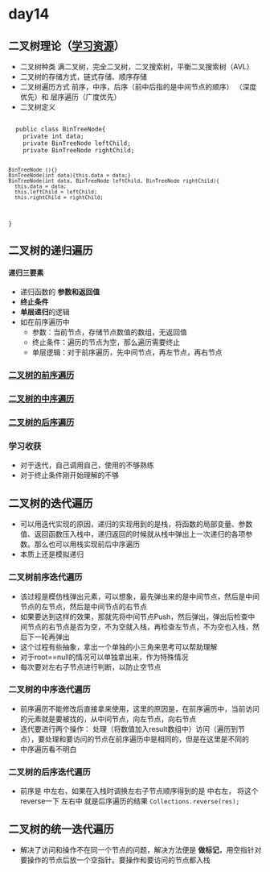 # day14
## 二叉树理论（[学习资源]([https://programmercarl.com/%E4%BA%8C%E5%8F%89%E6%A0%91%E7%9A%84%E9%80%92%E5%BD%92%E9%81%8D%E5%8E%86.html](https://programmercarl.com/%E4%BA%8C%E5%8F%89%E6%A0%91%E7%90%86%E8%AE%BA%E5%9F%BA%E7%A1%80.html))）
  - 二叉树种类  满二叉树，完全二叉树，二叉搜索树，平衡二叉搜索树（AVL）
  - 二叉树的存储方式，链式存储、顺序存储
  - 二叉树遍历方式 前序，中序，后序（前中后指的是中间节点的顺序） （深度优先）和 层序遍历（广度优先）
  - 二叉树定义
  <code>
  public class BinTreeNode{
    private int data;
    private BinTreeNode leftChild;
    private BinTreeNode rightChild;
    
    BinTreeNode (){}
    BinTreeNode(int data){this.data = data;}
    BinTreeNode(int data, BinTreeNode leftChild, BinTreeNode rightChild){
      this.data = data;
      this.leftChild = leftChild;
      this.rightChild = rightChild;
  }
  </code>
## 二叉树的递归遍历
#### 递归三要素
  - 递归函数的 **参数和返回值**
  - **终止条件**
  - **单层递归**的逻辑
  - 如在前序遍历中
    - 参数：当前节点，存储节点数值的数组，无返回值
    - 终止条件：遍历的节点为空，那么遍历需要终止
    - 单层逻辑：对于前序遍历，先中间节点，再左节点，再右节点
    
### [二叉树的前序遍历](https://leetcode.cn/problems/binary-tree-preorder-traversal/description/)
### [二叉树的中序遍历](https://leetcode.cn/problems/binary-tree-inorder-traversal/)
### [二叉树的后序遍历](https://leetcode.cn/problems/binary-tree-postorder-traversal/)
### 学习收获
  - 对于迭代，自己调用自己，使用的不够熟练
  - 对于终止条件刚开始理解的不够
## 二叉树的迭代遍历
  - 可以用迭代实现的原因，递归的实现用到的是栈，将函数的局部变量、参数值、返回函数压入栈中，递归返回的时候就从栈中弹出上一次递归的各项参数。那么也可以用栈实现前后中序遍历
  - 本质上还是模拟递归
### 二叉树前序迭代遍历
  - 该过程是模仿栈弹出元素，可以想象，最先弹出来的是中间节点，然后是中间节点的左节点，然后是中间节点的右节点
  - 如果要达到这样的效果，那就先将中间节点Push，然后弹出，弹出后检查中间节点的右节点是否为空，不为空就入栈，再检查左节点，不为空也入栈，然后下一轮再弹出
  - 这个过程有些抽象，拿出一个单独的小三角来思考可以帮助理解
  - 对于root==null的情况可以单独拿出来，作为特殊情况
  - 每次要对左右子节点进行判断，以防止空节点
### 二叉树的中序迭代遍历
  - 前序遍历不能修改后直接拿来使用，这里的原因是，在前序遍历中，当前访问的元素就是要被找的，从中间节点，向左节点，向右节点
  - 迭代要进行两个操作： 处理（将数值加入result数组中）访问（遍历到节点），要处理和要访问的节点在前序遍历中是相同的，但是在这里是不同的
  - 中序遍历看不明白
### 二叉树的后序迭代遍历
  - 前序是   中左右，如果在入栈时调换左右子节点顺序得到的是   中右左， 将这个reverse一下   左右中    就是后序遍历的结果
  <code>Collections.reverse(res);</code>
## 二叉树的统一迭代遍历
  - 解决了访问和操作不在同一个节点的问题，解决方法便是 **做标记**，用空指针对要操作的节点后放一个空指针。要操作和要访问的节点都入栈
